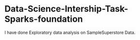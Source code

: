 # Data-Science-Intership-Task-Sparks-foundation
I have done Exploratory data analysis on SampleSuperstore Data.
